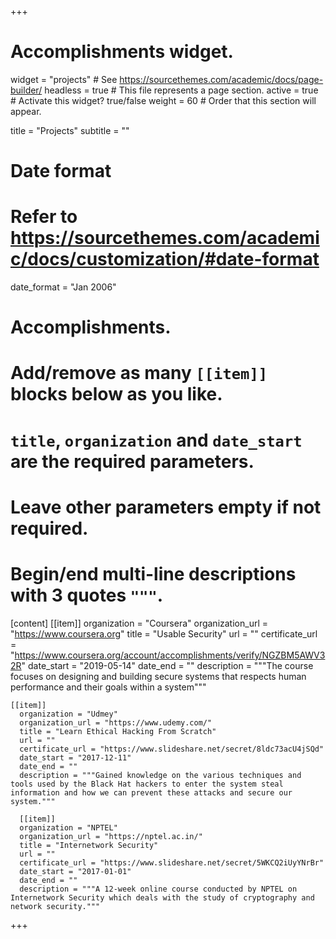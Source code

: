 +++
# Accomplishments widget.
widget = "projects"  # See https://sourcethemes.com/academic/docs/page-builder/
headless = true  # This file represents a page section.
active = true  # Activate this widget? true/false
weight = 60  # Order that this section will appear.

title = "Projects"
subtitle = ""

# Date format
#   Refer to https://sourcethemes.com/academic/docs/customization/#date-format
date_format = "Jan 2006"

# Accomplishments.
#   Add/remove as many `[[item]]` blocks below as you like.
#   `title`, `organization` and `date_start` are the required parameters.
#   Leave other parameters empty if not required.
#   Begin/end multi-line descriptions with 3 quotes `"""`.
[content]
  [[item]]
    organization = "Coursera"
    organization_url = "https://www.coursera.org"
    title = "Usable Security"
    url = ""
    certificate_url = "https://www.coursera.org/account/accomplishments/verify/NGZBM5AWV32R"
    date_start = "2019-05-14"
    date_end = ""
    description = """The course focuses on designing and building secure systems that respects human performance and their goals within a system"""

    [[item]]
      organization = "Udmey"
      organization_url = "https://www.udemy.com/"
      title = "Learn Ethical Hacking From Scratch"
      url = ""
      certificate_url = "https://www.slideshare.net/secret/8ldc73acU4jSQd"
      date_start = "2017-12-11"
      date_end = ""
      description = """Gained knowledge on the various techniques and tools used by the Black Hat hackers to enter the system steal information and how we can prevent these attacks and secure our system."""

      [[item]]
      organization = "NPTEL"
      organization_url = "https://nptel.ac.in/"
      title = "Internetwork Security"
      url = ""
      certificate_url = "https://www.slideshare.net/secret/5WKCQ2iUyYNrBr"
      date_start = "2017-01-01"
      date_end = ""
      description = """A 12-week online course conducted by NPTEL on Internetwork Security which deals with the study of cryptography and network security."""

+++
